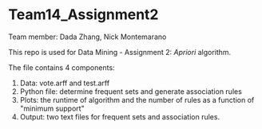 # Team14_Assignment2
Team member: Dada Zhang, Nick Montemarano

This repo is used for Data Mining - Assignment 2: *Apriori* algorithm.

The file contains 4 components:

1. Data: vote.arff and test.arff
2. Python file: determine frequent sets and generate association rules
3. Plots: the runtime of algorithm and the number of rules as a function of "minimum support"
4. Output: two text files for frequent sets and association rules.
